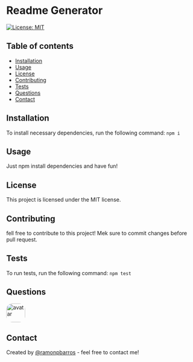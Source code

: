 
# Readme Generator
[![License: MIT](https://img.shields.io/badge/License-MIT-blue.svg)](https://github.com/ramonpbarros/readme-generator)

## Table of contents
* [Installation](#installation)
* [Usage](#usage)
* [License](#license)
* [Contributing](#contributing)
* [Tests](#tests)
* [Questions](#questions)
* [Contact](#contact)

## Installation
To install necessary dependencies, run the following command:
`npm i`

## Usage
Just npm install dependencies and have fun!

## License
This project is licensed under the MIT license.

## Contributing
fell free to contribute to this project! Mek sure to commit changes before pull request.

## Tests
To run tests, run the following command:
`npm test`

## Questions
<img src="https://avatars3.githubusercontent.com/u/5157463?v=4" alt="avatar" style="border-radius: 16px" width="50" />

## Contact
Created by [@ramonpbarros](https://github.com/ramonpbarros) - feel free to contact me!
  
  